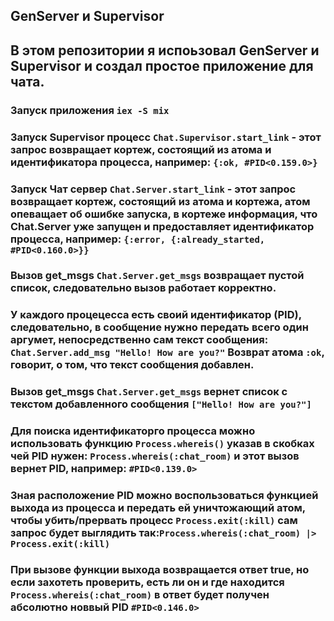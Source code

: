 ## GenServer и Supervisor

## В этом репозитории я испоьзовал GenServer и Supervisor и создал простое приложение для чата.

### Запуск приложения `iex -S mix` 

### Запуск Supervisor процесс `Chat.Supervisor.start_link` - этот запрос возвращает кортеж, состоящий из атома и идентификатора процесса, например: `{:ok, #PID<0.159.0>}`

### Запуск Чат сервер `Chat.Server.start_link` - этот запрос возвращает кортеж, состоящий из атома и кортежа, атом опеващает об ошибке запуска, в кортеже информация, что Chat.Server уже запущен и предоставляет идентификатор процесса, например: `{:error, {:already_started, #PID<0.160.0>}}`

### Вызов get_msgs `Chat.Server.get_msgs` возвращает пустой список, следовательно вызов работает корректно.

### У каждого процецесса есть своий идентификатор (PID), следовательно, в сообщение нужно передать всего один аргумет, непосредственно сам текст сообщения: `Chat.Server.add_msg "Hello! How are you?"` Возврат атома `:ok`, говорит, о том, что текст сообщения добавлен.

### Вызов get_msgs `Chat.Server.get_msgs` вернет список с текстом добавленного сообщения `["Hello! How are you?"]`

### Для поиска идентификаторго процесса можно использовать функцию `Process.whereis()` указав в скобках чей PID нужен: `Process.whereis(:chat_room)` и этот вызов вернет PID, например: `#PID<0.139.0>`

### Зная расположение PID можно воспользоваться функцией выхода из процесса и передать ей уничтожающий атом, чтобы убить/прервать процесс `Process.exit(:kill)`  сам запрос будет выглядить так:`Process.whereis(:chat_room) |> Process.exit(:kill)`

### При вызове функции выхода возвращается ответ true, но если захотеть проверить, есть ли он и где находится `Process.whereis(:chat_room)` в ответ будет получен абсолютно новвый PID `#PID<0.146.0>`
